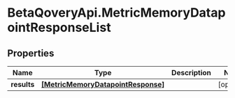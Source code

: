 # BetaQoveryApi.MetricMemoryDatapointResponseList

## Properties

Name | Type | Description | Notes
------------ | ------------- | ------------- | -------------
**results** | [**[MetricMemoryDatapointResponse]**](MetricMemoryDatapointResponse.md) |  | [optional] 


